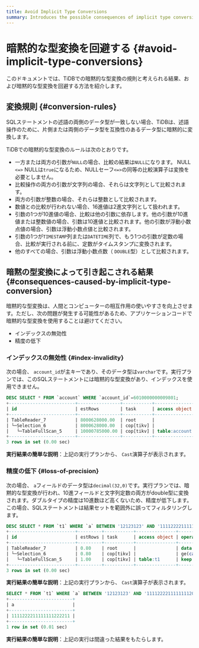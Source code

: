 ```yaml
---
title: Avoid Implicit Type Conversions
summary: Introduces the possible consequences of implicit type conversions in TiDB and ways to avoid them.
---
```


# 暗黙的な型変換を回避する {#avoid-implicit-type-conversions}

このドキュメントでは、TiDBでの暗黙的な型変換の規則と考えられる結果、および暗黙的な型変換を回避する方法を紹介します。

## 変換規則 {#conversion-rules}

SQLステートメントの述語の両側のデータ型が一致しない場合、TiDBは、述語操作のために、片側または両側のデータ型を互換性のあるデータ型に暗黙的に変換します。

TiDBでの暗黙的な型変換のルールは次のとおりです。

-   一方または両方の引数が`NULL`の場合、比較の結果は`NULL`になります。 NULL `<=>` NULLは`true`になるため、NULLセーフ`<=>`の同等の比較演算子は変換を必要としません。
-   比較操作の両方の引数が文字列の場合、それらは文字列として比較されます。
-   両方の引数が整数の場合、それらは整数として比較されます。
-   数値との比較が行われない場合、16進値は2進文字列として扱われます。
-   引数の1つが10進値の場合、比較は他の引数に依存します。他の引数が10進値または整数値の場合、引数は10進値と比較されます。他の引数が浮動小数点値の場合、引数は浮動小数点値と比較されます。
-   引数の1つが`TIMESTAMP`列または`DATETIME`列で、もう1つの引数が定数の場合、比較が実行される前に、定数がタイムスタンプに変換されます。
-   他のすべての場合、引数は浮動小数点数（ `DOUBLE`型）として比較されます。

## 暗黙の型変換によって引き起こされる結果 {#consequences-caused-by-implicit-type-conversion}

暗黙的な型変換は、人間とコンピューターの相互作用の使いやすさを向上させます。ただし、次の問題が発生する可能性があるため、アプリケーションコードで暗黙的な型変換を使用することは避けてください。

-   インデックスの無効性
-   精度の低下

### インデックスの無効性 {#index-invalidity}

次の場合、 `account_id`が主キーであり、そのデータ型は`varchar`です。実行プランでは、このSQLステートメントには暗黙的な型変換があり、インデックスを使用できません。


```sql
DESC SELECT * FROM `account` WHERE `account_id`=6010000000009801;
+-------------------------+----------------+-----------+---------------+------------------------------------------------------------+
| id                      | estRows        | task      | access object | operator info                                              |
+-------------------------+----------------+-----------+---------------+------------------------------------------------------------+
| TableReader_7           | 8000628000.00  | root      |               | data:Selection_6                                           |
| └─Selection_6           | 8000628000.00  | cop[tikv] |               | eq(cast(findpt.account.account_id), 6.010000000009801e+15) |
|   └─TableFullScan_5     | 10000785000.00 | cop[tikv] | table:account | keep order:false                                           |
+-------------------------+----------------+-----------+---------------+------------------------------------------------------------+
3 rows in set (0.00 sec)
```

**実行結果の簡単な説明**：上記の実行プランから、 `Cast`演算子が表示されます。

### 精度の低下 {#loss-of-precision}

次の場合、 `a`フィールドのデータ型は`decimal(32,0)`です。実行プランでは、暗黙的な型変換が行われ、10進フィールドと文字列定数の両方がdouble型に変換されます。ダブルタイプの精度は10進数ほど高くないため、精度が低下します。この場合、SQLステートメントは結果セットを範囲外に誤ってフィルタリングします。


```sql
DESC SELECT * FROM `t1` WHERE `a` BETWEEN '12123123' AND '1111222211111111200000';
+-------------------------+---------+-----------+---------------+-------------------------------------------------------------------------------------+
| id                      | estRows | task      | access object | operator info                                                                       |
+-------------------------+---------+-----------+---------------+-------------------------------------------------------------------------------------+
| TableReader_7           | 0.80    | root      |               | data:Selection_6                                                                    |
| └─Selection_6           | 0.80    | cop[tikv] |               | ge(cast(findpt.t1.a), 1.2123123e+07), le(cast(findpt.t1.a), 1.1112222111111112e+21) |
|   └─TableFullScan_5     | 1.00    | cop[tikv] | table:t1      | keep order:false, stats:pseudo                                                      |
+-------------------------+---------+-----------+---------------+-------------------------------------------------------------------------------------+
3 rows in set (0.00 sec)
```

**実行結果の簡単な説明**：上記の実行プランから、 `Cast`演算子が表示されます。


```sql
SELECT * FROM `t1` WHERE `a` BETWEEN '12123123' AND '1111222211111111200000';
+------------------------+
| a                      |
+------------------------+
| 1111222211111111222211 |
+------------------------+
1 row in set (0.01 sec)

```

**実行結果の簡単な説明**：上記の実行は間違った結果をもたらします。
